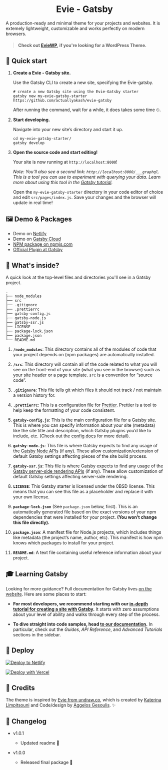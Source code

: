 <h1 align="center">
  Evie - Gatsby
</h1>

A production-ready and minimal theme for your projects and websites. It is extemely lightweight, customizable and works perfectly on modern browsers.


<blockquote>
	<h4>Check out <a target="_blank" href="https://github.com/actuallyakash/evie-wp/">EvieWP</a>, if you're looking for a WordPress Theme.</h4>
</blockquote>


## 🚀 Quick start

1.  **Create a Evie - Gatsby site.**

    Use the Gatsby CLI to create a new site, specifying the Evie-gatsby.

    ```shell
    # create a new Gatsby site using the Evie-Gatsby starter
    gatsby new my-evie-gatsby-starter https://github.com/actuallyakash/evie-gatsby
    ```

	After running the command, wait for a while, it does takes some time ⏲.

1.  **Start developing.**

    Navigate into your new site’s directory and start it up.

    ```shell
    cd my-evie-gatsby-starter/
    gatsby develop
    ```

1.  **Open the source code and start editing!**

    Your site is now running at `http://localhost:8000`!

    _Note: You'll also see a second link: _`http://localhost:8000/___graphql`_. This is a tool you can use to experiment with querying your data. Learn more about using this tool in the [Gatsby tutorial](https://www.gatsbyjs.com/tutorial/part-five/#introducing-graphiql)._

    Open the `my-evie-gatsby-starter` directory in your code editor of choice and edit `src/pages/index.js`. Save your changes and the browser will update in real time!

## 🖼 Demo & Packages

- Demo on [Netlify](https://confident-yalow-b5bc0d.netlify.app/)
- Demo on [Gatsby Cloud](https://eviegatsby.gtsb.io/)
- [NPM package on npmjs.com](https://www.npmjs.com/package/evie-gatsby)
- [Official Plugin at Gatsby](https://www.gatsbyjs.com/plugins/evie-gatsby)

## 🧐 What's inside?

A quick look at the top-level files and directories you'll see in a Gatsby project.

    .
    ├── node_modules
    ├── src
    ├── .gitignore
    ├── .prettierrc
    ├── gatsby-config.js
    ├── gatsby-node.js
    ├── gatsby-ssr.js
    ├── LICENSE
    ├── package-lock.json
    ├── package.json
    └── README.md

1.  **`/node_modules`**: This directory contains all of the modules of code that your project depends on (npm packages) are automatically installed.

2.  **`/src`**: This directory will contain all of the code related to what you will see on the front-end of your site (what you see in the browser) such as your site header or a page template. `src` is a convention for “source code”.

3.  **`.gitignore`**: This file tells git which files it should not track / not maintain a version history for.

4.  **`.prettierrc`**: This is a configuration file for [Prettier](https://prettier.io/). Prettier is a tool to help keep the formatting of your code consistent.

5.  **`gatsby-config.js`**: This is the main configuration file for a Gatsby site. This is where you can specify information about your site (metadata) like the site title and description, which Gatsby plugins you’d like to include, etc. (Check out the [config docs](https://www.gatsbyjs.com/docs/gatsby-config/) for more detail).

6.  **`gatsby-node.js`**: This file is where Gatsby expects to find any usage of the [Gatsby Node APIs](https://www.gatsbyjs.com/docs/node-apis/) (if any). These allow customization/extension of default Gatsby settings affecting pieces of the site build process.

7.  **`gatsby-ssr.js`**: This file is where Gatsby expects to find any usage of the [Gatsby server-side rendering APIs](https://www.gatsbyjs.com/docs/ssr-apis/) (if any). These allow customization of default Gatsby settings affecting server-side rendering.

8.  **`LICENSE`**: This Gatsby starter is licensed under the 0BSD license. This means that you can see this file as a placeholder and replace it with your own license.

9. **`package-lock.json`** (See `package.json` below, first). This is an automatically generated file based on the exact versions of your npm dependencies that were installed for your project. **(You won’t change this file directly).**

10. **`package.json`**: A manifest file for Node.js projects, which includes things like metadata (the project’s name, author, etc). This manifest is how npm knows which packages to install for your project.

11. **`README.md`**: A text file containing useful reference information about your project.

## 🎓 Learning Gatsby

Looking for more guidance? Full documentation for Gatsby lives [on the website](https://www.gatsbyjs.com/). Here are some places to start:

- **For most developers, we recommend starting with our [in-depth tutorial for creating a site with Gatsby](https://www.gatsbyjs.com/tutorial/).** It starts with zero assumptions about your level of ability and walks through every step of the process.

- **To dive straight into code samples, head [to our documentation](https://www.gatsbyjs.com/docs/).** In particular, check out the _Guides_, _API Reference_, and _Advanced Tutorials_ sections in the sidebar.

## 💫 Deploy

[![Deploy to Netlify](https://www.netlify.com/img/deploy/button.svg)](https://app.netlify.com/start/deploy?repository=https://github.com/actuallyakash/evie-gatsby)

[![Deploy with Vercel](https://vercel.com/button)](https://vercel.com/import/project?template=https://github.com/actuallyakash/evie-gatsby)

## 📜 Credits

The theme is inspired by [Evie from undraw.co](https://evie.undraw.co/), which is created by [Katerina Limpitsouni](https://twitter.com/ninalimpi) and Code/design by [Aggelos Gesoulis](https://twitter.com/anges244). ✨

## 📃 Changelog

- v1.0.1
	- Updated readme 📃

- v1.0.0
	- Released final package 🎉
